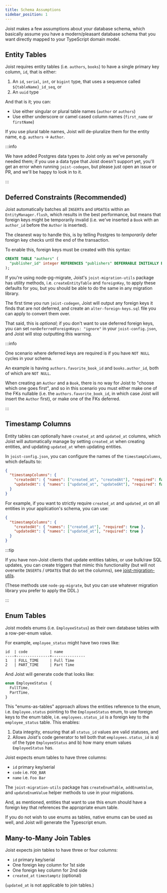 ```yaml
---
title: Schema Assumptions
sidebar_position: 1
---
```


Joist makes a few assumptions about your database schema, which basically assume you have a modern/pleasant database schema that you want directly mapped to your TypeScript domain model.

## Entity Tables

Joist requires entity tables (i.e. `authors`, `books`) to have a single primary key column, `id`, that is either:

1. An `id`, `serial`, `int`, or `bigint` type, that uses a sequence called `${tableName}_id_seq`, or
2. An `uuid` type

And that is it; you can:

* Use either singular or plural table names (`author` or `authors`)
* Use either underscore or camel cased column names (`first_name` or `firstName`)

If you use plural table names, Joist will de-pluralize them for the entity name, e.g. `authors` -> `Author`.

:::info

We have added Postgres data types to Joist only as we've personally needed them; if you use a data type that Joist doesn't support yet, you'll get an error when running `joist-codegen`, but please just open an issue or PR, and we'll be happy to look in to it.

:::

## Deferred Constraints (Recommended)

Joist automatically batches all `INSERT`s and `UPDATE`s within an `EntityManager.flush`, which results in the best performance, but means that foreign keys might be temporarily invalid (i.e. we've inserted a `Book` with an `author_id` before the `Author` is inserted).

The cleanest way to handle this, is by telling Postgres to _temporarily_ defer foreign key checks until the end of the transaction.

To enable this, foreign keys must be created with this syntax:

```sql
CREATE TABLE "authors" (
  "publisher_id" integer REFERENCES "publishers" DEFERRABLE INITIALLY DEFERRED,
);
```

If you're using node-pg-migrate, Joist's `joist-migration-utils` package has utility methods, i.e. `createEntityTable` and `foreignKey`, to apply these defaults for you, but you should be able to do the same in any migration library.

The first time you run `joist-codegen`, Joist will output any foreign keys it finds that are not deferred, and create an `alter-foreign-keys.sql` file you can apply to convert them over.

That said, this is *optional*; if you don't want to use deferred foreign keys, you can set `nonDeferredForeignKeys: "ignore"` in your `joist-config.json`, and Joist will stop outputting this warning.


:::info

One scenario where deferred keys are required is if you have `NOT NULL` cycles in your schema.

An example is having `authors.favorite_book_id` and `books.author_id`, both of which are `NOT NULL`.

When creating an `Author` and a `Book`, there is no way for Joist to "choose which one goes first", and so in this scenario you must either make one of the FKs nullable (i.e. the `authors.favorite_book_id`, in which case Joist will insert the `Author` first), or make one of the FKs deferred.

:::

## Timestamp Columns

Entity tables can optionally have `created_at` and `updated_at` columns, which Joist will automatically manage by setting `created_at` when creating entities, and updating `updated_at` when updating entities.

In `joist-config.json`, you can configure the names of the `timestampColumns`, which defaults to:

```json
{
  "timestampColumns": {
    "createdAt": { "names": ["created_at", "createdAt"], "required": false },
    "updatedAt": { "names": ["updated_at", "updatedAt"], "required": false }
  }
}
```

For example, if you want to strictly require `created_at` and `updated_at` on all entities in your application's schema, you can use:

```json
{
  "timestampColumns": {
    "createdAt": { "names": ["created_at"], "required": true },
    "updatedAt": { "names": ["updated_at"], "required": true }
  }
}
```

:::tip

 If you have non-Joist clients that update entities tables, or use bulk/raw SQL updates, you can create triggers that mimic this functionality (but will not overwrite `INSERT`s / `UPDATE`s that do set the columns), see [joist-migration-utils](https://github.com/joist-orm/joist-orm/blob/main/packages/migration-utils/src/utils.ts#L73).

(These methods use `node-pg-migrate`, but you can use whatever migration library you prefer to apply the DDL.)

:::

## Enum Tables

Joist models enums (i.e. `EmployeeStatus`) as their own database tables with a row-per-enum value.

For example, `employee_status` might have two rows like:

```
id  | code          | name
----+---------------+---------------
1   | FULL_TIME     | Full Time
2   | PART_TIME     | Part Time
```

And Joist will generate code that looks like:

```typescript
enum EmployeeStatus {
  FullTime,
  PartTime,
}
```

This "enums-as-tables" approach allows the entities reference to the enum, i.e. `Employee.status` pointing to the `EmployeeStatus` enum, to use foreign keys to the enum table, i.e. `employees.status_id` is a foreign key to the `employee_status` table. This enables:

1. Data integrity, ensuring that all `status_id` values are valid statuses, and
2. Allows Joist's code generator to tell both that `employees.status_id` is a) of the type `EmployeeStatus` and b) how many enum values `EmployeeStatus` has.

Joist expects enum tables to have three columns:

* `id` primary key/serial
* `code` i.e. `FOO_BAR`
* `name` i.e. `Foo Bar`

The `joist-migration-utils` package has `createEnumTable`, `addEnumValue`, and `updateEnumValue` helper methods to use in your migrations.

And, as mentioned, entities that want to use this enum should have a foreign key that references the appropriate enum table.

If you do not wish to use enums as tables, native enums can be used as well, and Joist will generate the Typescript enum.

## Many-to-Many Join Tables

Joist expects join tables to have three or four columns:

* `id` primary key/serial
* One foreign key column for 1st side
* One foreign key column for 2nd side
* `created_at` `timestamptz` (optional)

(`updated_at` is not applicable to join tables.)

